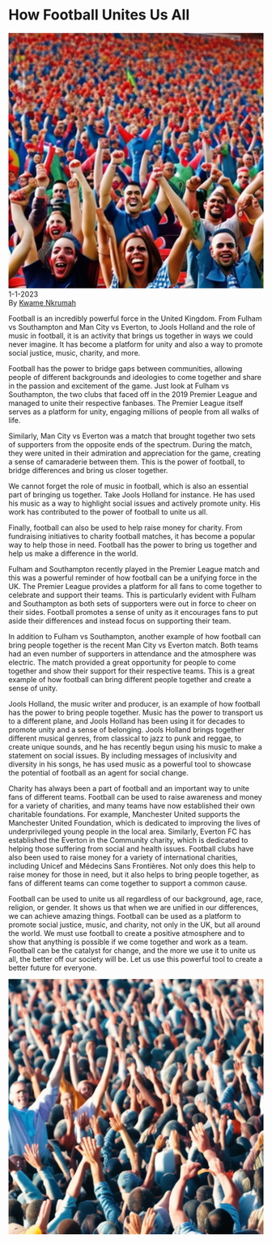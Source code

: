 # How Football Unites Us All

![](../images/39.png)
\
1-1-2023\
By [Kwame Nkrumah](../authors/11.md)


Football is an incredibly powerful force in the United Kingdom. From Fulham vs Southampton and Man City vs Everton, to Jools Holland and the role of music in football, it is an activity that brings us together in ways we could never imagine. It has become a platform for unity and also a way to promote social justice, music, charity, and more. 

Football has the power to bridge gaps between communities, allowing people of different backgrounds and ideologies to come together and share in the passion and excitement of the game. Just look at Fulham vs Southampton, the two clubs that faced off in the 2019 Premier League and managed to unite their respective fanbases. The Premier League itself serves as a platform for unity, engaging millions of people from all walks of life. 

Similarly, Man City vs Everton was a match that brought together two sets of supporters from the opposite ends of the spectrum. During the match, they were united in their admiration and appreciation for the game, creating a sense of camaraderie between them. This is the power of football, to bridge differences and bring us closer together. 

We cannot forget the role of music in football, which is also an essential part of bringing us together. Take Jools Holland for instance. He has used his music as a way to highlight social issues and actively promote unity. His work has contributed to the power of football to unite us all. 

Finally, football can also be used to help raise money for charity. From fundraising initiatives to charity football matches, it has become a popular way to help those in need. Football has the power to bring us together and help us make a difference in the world. 


Fulham and Southampton recently played in the Premier League match and this was a powerful reminder of how football can be a unifying force in the UK. The Premier League provides a platform for all fans to come together to celebrate and support their teams. This is particularly evident with Fulham and Southampton as both sets of supporters were out in force to cheer on their sides. Football promotes a sense of unity as it encourages fans to put aside their differences and instead focus on supporting their team. 

In addition to Fulham vs Southampton, another example of how football can bring people together is the recent Man City vs Everton match. Both teams had an even number of supporters in attendance and the atmosphere was electric. The match provided a great opportunity for people to come together and show their support for their respective teams. This is a great example of how football can bring different people together and create a sense of unity.


Jools Holland, the music writer and producer, is an example of how football has the power to bring people together. Music has the power to transport us to a different plane, and Jools Holland has been using it for decades to promote unity and a sense of belonging. Jools Holland brings together different musical genres, from classical to jazz to punk and reggae, to create unique sounds, and he has recently begun using his music to make a statement on social issues. By including messages of inclusivity and diversity in his songs, he has used music as a powerful tool to showcase the potential of football as an agent for social change.


Charity has always been a part of football and an important way to unite fans of different teams. Football can be used to raise awareness and money for a variety of charities, and many teams have now established their own charitable foundations. For example, Manchester United supports the Manchester United Foundation, which is dedicated to improving the lives of underprivileged young people in the local area. Similarly, Everton FC has established the Everton in the Community charity, which is dedicated to helping those suffering from social and health issues. Football clubs have also been used to raise money for a variety of international charities, including Unicef and Médecins Sans Frontières. Not only does this help to raise money for those in need, but it also helps to bring people together, as fans of different teams can come together to support a common cause.


Football can be used to unite us all regardless of our background, age, race, religion, or gender. It shows us that when we are unified in our differences, we can achieve amazing things. Football can be used as a platform to promote social justice, music, and charity, not only in the UK, but all around the world. We must use football to create a positive atmosphere and to show that anything is possible if we come together and work as a team. Football can be the catalyst for change, and the more we use it to unite us all, the better off our society will be. Let us use this powerful tool to create a better future for everyone.


![Group of people, diverse ethnicity, unifying, hands raised, celebrating, joyous, stadium, high-resolution.](../images/40.png)



